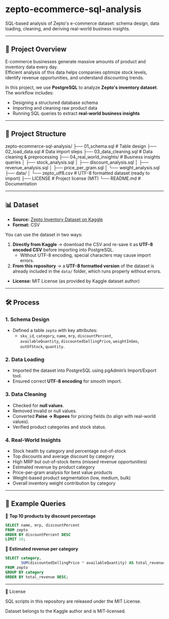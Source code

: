 # zepto-ecommerce-sql-analysis

SQL-based analysis of Zepto's e-commerce dataset: schema design, data loading, cleaning, and deriving real-world business insights.

---

## 📌 Project Overview
E-commerce businesses generate massive amounts of product and inventory data every day.  
Efficient analysis of this data helps companies optimize stock levels, identify revenue opportunities, and understand discounting trends.  

In this project, we use **PostgreSQL** to analyze **Zepto's inventory dataset**.  
The workflow includes:
- Designing a structured database schema
- Importing and cleaning raw product data
- Running SQL queries to extract **real-world business insights**

---

## 📂 Project Structure
zepto-ecommerce-sql-analysis/
├── 01_schema.sql              # Table design
├── 02_load_data.sql           # Data import steps
├── 03_data_cleaning.sql       # Data cleaning & preprocessing
├── 04_real_world_insights/    # Business insights queries
│   ├── stock_analysis.sql
│   ├── discount_analysis.sql
│   ├── revenue_analysis.sql
│   ├── price_per_gram.sql
│   └── weight_analysis.sql
├── data/
│   └── zepto_utf8.csv         # UTF-8 formatted dataset (ready to import)
├── LICENSE                    # Project license (MIT)
└── README.md                  # Documentation



---

## 📊 Dataset
- **Source:** [Zepto Inventory Dataset on Kaggle](https://www.kaggle.com/datasets/palvinder2006/zepto-inventory-dataset)  
- **Format:** CSV  

You can use the dataset in two ways:
1. **Directly from Kaggle** → download the CSV and re-save it as **UTF-8 encoded CSV** before importing into PostgreSQL.  
   - Without UTF-8 encoding, special characters may cause import errors.  
2. **From this repository** → a **UTF-8 formatted version** of the dataset is already included in the `data/` folder, which runs properly without errors.  

- **License:** MIT License (as provided by Kaggle dataset author)

---

## 🛠️ Process

### 1. Schema Design
- Defined a table `zepto` with key attributes:
  - `sku_id`, `category`, `name`, `mrp`, `discountPercent`,  
    `availableQuantity`, `discountedSellingPrice`, `weightInGms`,  
    `outOfStock`, `quantity`.

### 2. Data Loading
- Imported the dataset into PostgreSQL using pgAdmin’s Import/Export tool.  
- Ensured correct **UTF-8 encoding** for smooth import.

### 3. Data Cleaning
- Checked for **null values**.  
- Removed invalid or null values.  
- Converted **Paise → Rupees** for pricing fields (to align with real-world values).  
- Verified product categories and stock status.

### 4. Real-World Insights
- Stock health by category and percentage out-of-stock  
- Top discounts and average discount by category  
- High MRP but out-of-stock items (missed revenue opportunities)  
- Estimated revenue by product category  
- Price-per-gram analysis for best value products  
- Weight-based product segmentation (low, medium, bulk)  
- Overall inventory weight contribution by category  

---

## 📌 Example Queries

🔹 **Top 10 products by discount percentage**
```sql
SELECT name, mrp, discountPercent
FROM zepto
ORDER BY discountPercent DESC
LIMIT 10;
```

🔹 **Estimated revenue per category**
```sql
SELECT category,
       SUM(discountedSellingPrice * availableQuantity) AS total_revenue
FROM zepto
GROUP BY category
ORDER BY total_revenue DESC;
```

---

📜 License

SQL scripts in this repository are released under the MIT License.

Dataset belongs to the Kaggle author and is MIT-licensed.
